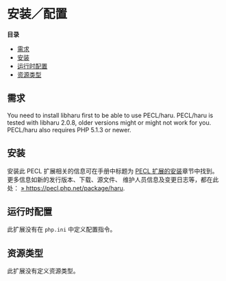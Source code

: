 安装／配置
==========

**目录**

-   [需求](/haru/setup.html#需求)
-   [安装](/haru/setup.html#安装)
-   [运行时配置](/haru/setup.html#运行时配置)
-   [资源类型](/haru/setup.html#资源类型)

需求
----

You need to install libharu first to be able to use PECL/haru. PECL/haru
is tested with libharu 2.0.8, older versions might or might not work for
you. PECL/haru also requires PHP 5.1.3 or newer.

安装
----

安装此 PECL 扩展相关的信息可在手册中标题为
<a href="/install/pecl.html" class="link">PECL 扩展的安装</a>章节中找到。更多信息如新的发行版本、下载、源文件、
维护人员信息及变更日志等，都在此处：
<a href="https://pecl.php.net/package/haru" class="link external">» https://pecl.php.net/package/haru</a>.

运行时配置
----------

此扩展没有在 `php.ini` 中定义配置指令。

资源类型
--------

此扩展没有定义资源类型。
